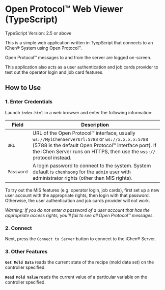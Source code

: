 # Open Protocol™ Web Viewer (TypeScript)

TypeScript Version: 2.5 or above

This is a simple web application written in TyepScript that connects to an iChen® System using Open Protocol™.

Open Protocol™ messages to and from the server are logged on-screen.

This application also acts as a user authentication and job cards provider to test out the operator login and job card features.

## How to Use

### 1. Enter Credentials

Launch `index.html` in a web browser and enter the following information:

|Field|Description|
|-----|-----------|
|`URL`|URL of the Open Protocol™ interface, usually `ws://MyiChenServerUrl:5788` or `ws://x.x.x.x:5788` (5788 is the default Open Protocol™ interface port). If the iChen Server runs on HTTPS, then use the `wss://` protocol instead.|
|`Password`|A login password to connect to the system.  System default is `chenhsong` for the `admin` user with administrator rights (other than MIS rights).|

To try out the MIS features (e.g. operator login, job cards), first set up a new user account with the appropriate rights, then login with that password.
Otherwise, the user authentication and job cards provider will not work.

_Warning: If you do not enter a password of a user account that has the appropriate access rights, you'll fail to see all Open Protocol™ messages._

### 2. Connect

Next, press the `Connect to Server` button to connect to the iChen® Server.

### 3. Other Features

**`Get Mold Data`** reads the current state of the recipe (mold data set) on the controller specified.

**`Read Mold Value`** reads the current value of a particular variable on the controller specified.
